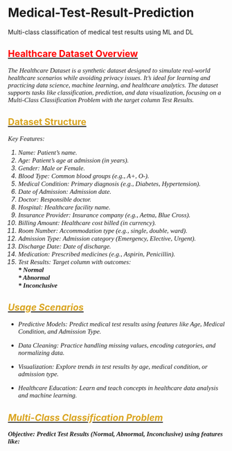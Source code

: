 # Medical-Test-Result-Prediction
Multi-class classification of medical test results using ML and DL

## <u><span style="color:red;">Healthcare Dataset Overview</span></u>
<span style="font-size: 15px;font-family: 'Times New Roman';"><i> The Healthcare Dataset is a synthetic dataset designed to simulate real-world healthcare scenarios while avoiding privacy issues. It’s ideal for learning and practicing data science, machine learning, and healthcare analytics. The dataset supports tasks like classification, prediction, and data visualization, focusing on a Multi-Class Classification Problem with the target column Test Results.</i></span>

## <u><span style="color:goldenrod;"> Dataset Structure</span></u>
<span style="font-size: 15px;font-family: 'Times New Roman';"><i>
Key Features:<br>

1. <span style="font-size: 15px;font-family: 'Times New Roman';"><i>Name: Patient’s name.</i></span><br>
2. <span style="font-size: 15px;font-family: 'Times New Roman';"><i>Age: Patient’s age at admission (in years).</i></span><br>
3. <span style="font-size: 15px;font-family: 'Times New Roman';"><i>Gender: Male or Female.</i></span><br>
4. <span style="font-size: 15px;font-family: 'Times New Roman';"><i>Blood Type: Common blood groups (e.g., A+, O-).</i></span><br>
5. <span style="font-size: 15px;font-family: 'Times New Roman';"><i>Medical Condition: Primary diagnosis (e.g., Diabetes, Hypertension).</i></span><br>
6. <span style="font-size: 15px;font-family: 'Times New Roman';"><i>Date of Admission: Admission date.</i></span><br>
7. <span style="font-size: 15px;font-family: 'Times New Roman';"><i>Doctor: Responsible doctor.</i></span><br>
8. <span style="font-size: 15px;font-family: 'Times New Roman';"><i>Hospital: Healthcare facility name.</i></span><br>
9. <span style="font-size: 15px;font-family: 'Times New Roman';"><i>Insurance Provider: Insurance company (e.g., Aetna, Blue Cross).</i></span><br>
10. <span style="font-size: 15px;font-family: 'Times New Roman';"><i>Billing Amount: Healthcare cost billed (in currency).</i></span><br>
11. <span style="font-size: 15px;font-family: 'Times New Roman';"><i>Room Number: Accommodation type (e.g., single, double, ward).</i></span><br>
12. <span style="font-size: 15px;font-family: 'Times New Roman';"><i>Admission Type: Admission category (Emergency, Elective, Urgent).</i></span><br>
13. <span style="font-size: 15px;font-family: 'Times New Roman';"><i>Discharge Date: Date of discharge.</i></span><br>
14. <span style="font-size: 15px;font-family: 'Times New Roman';"><i>Medication: Prescribed medicines (e.g., Aspirin, Penicillin).</i></span><br>
15. <span style="font-size: 15px;font-family: 'Times New Roman';"><i>Test Results: Target column with outcomes:</i></span><br>
<span style="font-size: 15px;font-family: 'Times New Roman';"><i><b>* Normal</b></i></span><br>
<span style="font-size: 15px;font-family: 'Times New Roman';"><i><b>* Abnormal</b></i></span><br>
<span style="font-size: 15px;font-family: 'Times New Roman';"><i><b>* Inconclusive</b></i></span>
## <u><span style="color:goldenrod;">Usage Scenarios</span></u>
* <span style="font-size: 15px;font-family: 'Times New Roman';"><i>Predictive Models: Predict medical test results using features like Age, Medical Condition, and Admission Type.</i></span><br>
* <span style="font-size: 15px;font-family: 'Times New Roman';"><i>Data Cleaning: Practice handling missing values, encoding categories, and normalizing data.</i></span><br>


* <span style="font-size: 15px;font-family: 'Times New Roman';"><i>Visualization: Explore trends in test results by age, medical condition, or admission type.</i></span><br>
* <span style="font-size: 15px;font-family: 'Times New Roman';"><i>Healthcare Education: Learn and teach concepts in healthcare data analysis and machine learning.</i></span><br>

## <u><span style="color:goldenrod;">Multi-Class Classification Problem</span></u>
<span style="font-size: 15px;font-family: 'Times New Roman';"><i><b>Objective: Predict Test Results (Normal, Abnormal, Inconclusive) using features like:</b></i></span>

